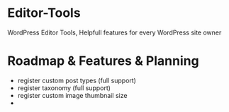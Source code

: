 # Editor-Tools
WordPress Editor Tools, Helpfull features for every WordPress site owner


# Roadmap & Features & Planning

- register custom post types (full support)
- register taxonomy (full support)
- register custom image thumbnail size
- 
